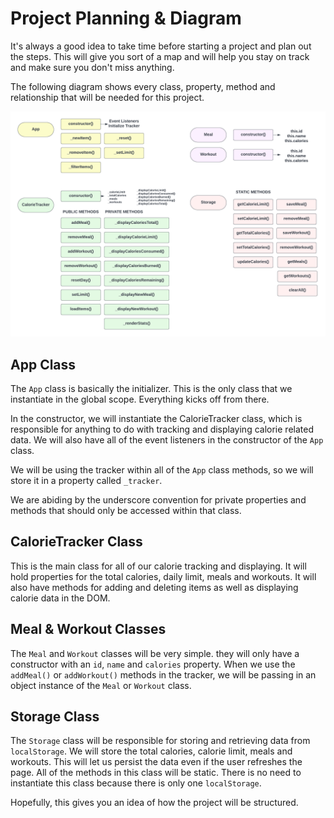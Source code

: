 # Project Planning & Diagram

It's always a good idea to take time before starting a project and plan out the steps. This will give you sort of a map and will help you stay on track and make sure you don't miss anything.

The following diagram shows every class, property, method and relationship that will be needed for this project.

<img src="./project-diagram.png" width="700">

## App Class

The `App` class is basically the initializer. This is the only class that we instantiate in the global scope. Everything kicks off from there.

In the constructor, we will instantiate the CalorieTracker class, which is responsible for anything to do with tracking and displaying calorie related data. We will also have all of the event listeners in the constructor of the `App` class.

We will be using the tracker within all of the `App` class methods, so we will store it in a property called `_tracker`.

We are abiding by the underscore convention for private properties and methods that should only be accessed within that class.

## CalorieTracker Class

This is the main class for all of our calorie tracking and displaying. It will hold properties for the total calories, daily limit, meals and workouts. It will also have methods for adding and deleting items as well as displaying calorie data in the DOM.

## Meal & Workout Classes

The `Meal` and `Workout` classes will be very simple. they will only have a constructor with an `id`, `name` and `calories` property. When we use the `addMeal()` or `addWorkout()` methods in the tracker, we will be passing in an object instance of the `Meal` or `Workout` class.

## Storage Class

The `Storage` class will be responsible for storing and retrieving data from `localStorage`. We will store the total calories, calorie limit, meals and workouts. This will let us persist the data even if the user refreshes the page. All of the methods in this class will be static. There is no need to instantiate this class because there is only one `localStorage`.

Hopefully, this gives you an idea of how the project will be structured.
